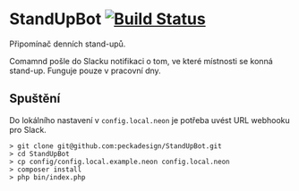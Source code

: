 # StandUpBot [![Build Status](https://travis-ci.org/peckadesign/StandUpBot.svg?branch=master)](https://travis-ci.org/peckadesign/StandUpBot)

Připomínač denních stand-upů.

Comamnd pošle do Slacku notifikaci o tom, ve které místnosti se konná stand-up. Funguje pouze v pracovní dny.

## Spuštění

Do lokálního nastavení v `config.local.neon` je potřeba uvést URL webhooku pro Slack.

```
> git clone git@github.com:peckadesign/StandUpBot.git
> cd StandUpBot
> cp config/config.local.example.neon config.local.neon
> composer install
> php bin/index.php
```
